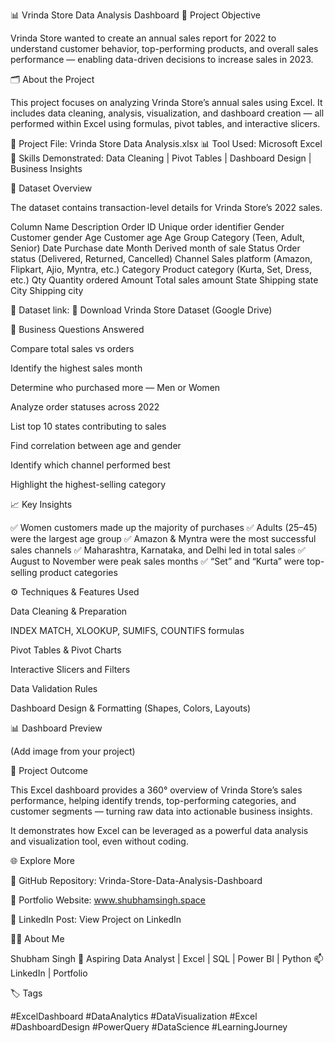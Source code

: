 📊 Vrinda Store Data Analysis Dashboard
🧩 Project Objective

Vrinda Store wanted to create an annual sales report for 2022 to understand customer behavior, top-performing products, and overall sales performance — enabling data-driven decisions to increase sales in 2023.

🗂️ About the Project

This project focuses on analyzing Vrinda Store’s annual sales using Excel.
It includes data cleaning, analysis, visualization, and dashboard creation — all performed within Excel using formulas, pivot tables, and interactive slicers.

📁 Project File: Vrinda Store Data Analysis.xlsx
📊 Tool Used: Microsoft Excel
🧠 Skills Demonstrated: Data Cleaning | Pivot Tables | Dashboard Design | Business Insights

🧮 Dataset Overview

The dataset contains transaction-level details for Vrinda Store’s 2022 sales.

Column Name	Description
Order ID	Unique order identifier
Gender	Customer gender
Age	Customer age
Age Group	Category (Teen, Adult, Senior)
Date	Purchase date
Month	Derived month of sale
Status	Order status (Delivered, Returned, Cancelled)
Channel	Sales platform (Amazon, Flipkart, Ajio, Myntra, etc.)
Category	Product category (Kurta, Set, Dress, etc.)
Qty	Quantity ordered
Amount	Total sales amount
State	Shipping state
City	Shipping city

📎 Dataset link:
🔗 Download Vrinda Store Dataset (Google Drive)

💭 Business Questions Answered

Compare total sales vs orders

Identify the highest sales month

Determine who purchased more — Men or Women

Analyze order statuses across 2022

List top 10 states contributing to sales

Find correlation between age and gender

Identify which channel performed best

Highlight the highest-selling category

📈 Key Insights

✅ Women customers made up the majority of purchases
✅ Adults (25–45) were the largest age group
✅ Amazon & Myntra were the most successful sales channels
✅ Maharashtra, Karnataka, and Delhi led in total sales
✅ August to November were peak sales months
✅ “Set” and “Kurta” were top-selling product categories

⚙️ Techniques & Features Used

Data Cleaning & Preparation

INDEX MATCH, XLOOKUP, SUMIFS, COUNTIFS formulas

Pivot Tables & Pivot Charts

Interactive Slicers and Filters

Data Validation Rules

Dashboard Design & Formatting (Shapes, Colors, Layouts)

📊 Dashboard Preview

(Add image from your project)


🧠 Project Outcome

This Excel dashboard provides a 360° overview of Vrinda Store’s sales performance, helping identify trends, top-performing categories, and customer segments — turning raw data into actionable business insights.

It demonstrates how Excel can be leveraged as a powerful data analysis and visualization tool, even without coding.

🌐 Explore More

🔗 GitHub Repository: Vrinda-Store-Data-Analysis-Dashboard

🔗 Portfolio Website: www.shubhamsingh.space

🔗 LinkedIn Post: View Project on LinkedIn

👨‍💻 About Me

Shubham Singh
🎯 Aspiring Data Analyst | Excel | SQL | Power BI | Python
📫 LinkedIn
 | Portfolio

🏷️ Tags

#ExcelDashboard #DataAnalytics #DataVisualization #Excel #DashboardDesign #PowerQuery #DataScience #LearningJourney
